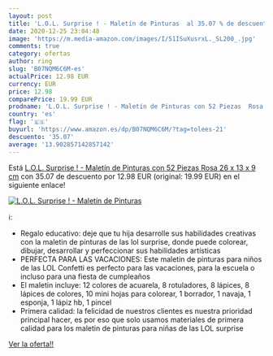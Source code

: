```yaml
---
layout: post
title: 'L.O.L. Surprise ! - Maletín de Pinturas  al 35.07 % de descuento'
date: 2020-12-25 23:04:48
image: 'https://m.media-amazon.com/images/I/51ISuXusrxL._SL200_.jpg'
comments: true
category: ofertas
author: ring
slug: 'B07NQM6C6M-es'
actualPrice: 12.98 EUR
currency: EUR
price: 12.98
comparePrice: 19.99 EUR
prodname: 'L.O.L. Surprise ! - Maletín de Pinturas con 52 Piezas  Rosa  26 x 13 x 9 cm'
country: 'es'
flag: '🇪🇸'
buyurl: 'https://www.amazon.es/dp/B07NQM6C6M/?tag=tolees-21'
descuento: '35.07'
average: '13.902857142857142'
---
```


Está [L.O.L. Surprise ! - Maletín de Pinturas con 52 Piezas  Rosa  26 x 13 x 9 cm](https://www.amazon.es/dp/B07NQM6C6M/?tag=tolees-21) con 35.07 de descuento por 12.98 EUR (original: 19.99 EUR) en el siguiente enlace!

[![L.O.L. Surprise ! - Maletín de Pinturas ](https://m.media-amazon.com/images/I/51ISuXusrxL._SL200_.jpg)](https://www.amazon.es/dp/B07NQM6C6M/?tag=tolees-21)

ℹ️:

- Regalo educativo: deje que tu hija desarrolle sus habilidades creativas con la maletin de pinturas de las lol surprise, donde puede colorear, dibujar, desarrollar y perfeccionar sus habilidades artísticas
- PERFECTA PARA LAS VACACIONES: Este maletin de pinturas para niños de las LOL Confetti es perfecto para las vacaciones, para la escuela o incluso para una fiesta de cumpleaños
- El maletin incluye: 12 colores de acuarela, 8 rotuladores, 8 lápices, 8 lápices de colores, 10 mini hojas para colorear, 1 borrador, 1 navaja, 1 esponja, 1 lápiz hb, 1 pincel
- Primera calidad: la felicidad de nuestros clientes es nuestra prioridad principal hacer, es por eso que solo usamos materiales de primera calidad para los maletin de pinturas para niñas de las LOL surprise

[Ver la oferta!!](https://www.amazon.es/dp/B07NQM6C6M/?tag=tolees-21)
